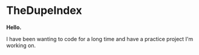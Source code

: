 # TheDupeIndex
<head>
</head>

<body>
  <b>Hello.</b>
  <p> I have been wanting to code for a long time and have a practice project I'm working on. </p>
</body>

